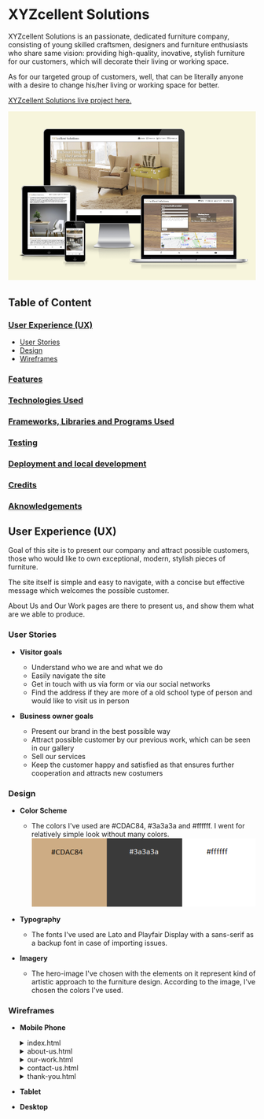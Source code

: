 # XYZcellent Solutions

XYZcellent Solutions is an passionate, dedicated furniture company, consisting of young skilled craftsmen, designers and furniture enthusiasts who share same vision: providing high-quality, inovative, stylish furniture for our customers, which will decorate their living or working space.

As for our targeted group of customers, well, that can be literally anyone with a desire to change his/her living or working space for better.

[XYZcellent Solutions live project here.](https://aleksandarjavorovic.github.io/portfolio-project-1/)

![Am I Responsive](assets/images/am-i-responsive.png)

## Table of Content

 ### [User Experience (UX)](#user-experience-ux)
  * [User Stories](#user-stories)
  * [Design](#design)
  * [Wireframes](#wireframes)

 ### [Features](#features)

 ### [Technologies Used](#technologies-used)

 ### [Frameworks, Libraries and Programs Used](#frameworks-libraries-and-programs-used)

 ### [Testing](#testing)

 ### [Deployment and local development](#deployment-and-local-development)

  ### [Credits](#credits)

 ### [Aknowledgements](#aknowledgements)

## **User Experience (UX)**

Goal of this site is to present our company and attract possible customers, those who would like to own exceptional, modern, stylish pieces of furniture. 

The site itself is simple and easy to navigate, with a concise but effective message which welcomes the possible customer.

About Us and Our Work pages are there to present us, and show them what are we able to produce.

### **User Stories**

* **Visitor goals**
  * Understand who we are and what we do
  * Easily navigate the site
  * Get in touch with us via form or via our social networks
  * Find the address if they are more of a old school type of person and would like to visit us in person

* **Business owner goals**
  * Present our brand in the best possible way
  * Attract possible customer by our previous work, which can be seen in our gallery
  * Sell our services
  * Keep the customer happy and satisfied as that ensures further cooperation and attracts new costumers

### **Design**

* **Color Scheme**

  * The colors I've used are #CDAC84, #3a3a3a and #ffffff. I went for relatively simple look without many colors. ![Color Scheme](assets/images/design/color-comparing.png)
* **Typography**

  * The fonts I've used are Lato and Playfair Display with a sans-serif as a backup font in case of importing issues. 
  
* **Imagery**

  * The hero-image I've chosen with the elements on it represent kind of artistic approach to the furniture design. According to the image, I've chosen the colors I've used.
  
### **Wireframes**

* **Mobile Phone**
  <details>
  <summary>index.html
  </summary>
  
  ![Wireframe Index Page Mobile](/assets/images/wireframes/wireframe-index-mobile.png)
  </details>

  <details>
  <summary>about-us.html
  </summary>

  ![Wireframe About US Page Mobile](/assets/images/wireframes/wireframe-about-us-mobile.png)
  </details>
  
  <details>
  <summary>our-work.html
  </summary>

  ![Wireframe Our Work Page Mobile](/assets/images/wireframes/wireframe-our-work-mobile.png)
  </details>

  <details>
  <summary>contact-us.html
  </summary>

  ![Wireframe Contact US Page Mobile](/assets/images/wireframes/wireframe-contact-us-mobile.png)
  </details>

  <details>
  <summary>thank-you.html
  </summary>
  
  ![Wireframe Thank You Page Mobile](/assets/images/wireframes/wireframe-thank-you-mobile.png)
  </details>
* **Tablet**
* **Desktop**

